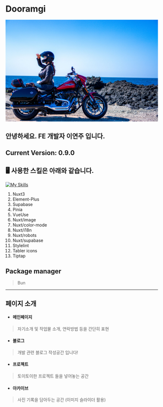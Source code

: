 # Dooramgi

![Dewdew](./.github/assets/dewdew.jpg)

## 안녕하세요. FE 개발자 이연주 입니다.

## Current Version: 0.9.0

## 🖥️ 사용한 스킬은 아래와 같습니다.

[![My Skills](https://skillicons.dev/icons?i=nuxtjs,vue,supabase,vercel,vite,ts,js,postgres,html,sass,vscode,vim,github)](https://skillicons.dev)

1. Nuxt3
2. Element-Plus
3. Supabase
4. Pinia
5. VueUse
6. Nuxt/image
7. Nuxt/color-mode
8. Nuxt/i18n
9. Nuxt/robots
10. Nuxt/supabase
11. Stylelint
12. Tabler icons
13. Tiptap

## Package manager

> Bun

___

## 페이지 소개

- #### 메인페이지
> 자기소개 및 작업물 소개, 연락방법 등을 간단히 표현

- #### 블로그
> 개발 관련 블로그 작성공간 입니다!

- #### 프로젝트
> 토이토이한 프로젝트 들을 넣어놓는 공간

- #### 아카이브
> 사진 기록을 담아두는 공간
> (이미지 슬라이더 활용)
